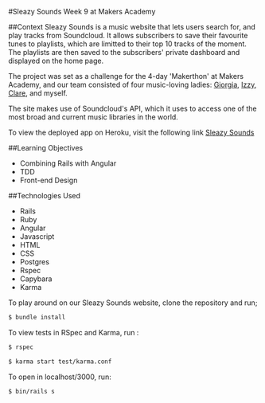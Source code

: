 #Sleazy Sounds
Week 9 at Makers Academy

##Context
Sleazy Sounds is a music website that lets users search for, and play tracks from Soundcloud. It allows subscribers to save their favourite tunes to playlists, which are limitted to their top 10 tracks of the moment. The playlists are then saved to the subscribers' private dashboard and displayed on the home page.

The project was set as a challenge for the 4-day 'Makerthon' at Makers Academy, and our team consisted of four music-loving ladies:
[Giorgia](https://github.com/giorgia-amici), [Izzy](https://github.com/imarkwick), [Clare](https://github.com/ctrembath), and myself.

The site makes use of Soundcloud's API, which it uses to access one of the most broad and current music libraries in the world.

To view the deployed app on Heroku, visit the following link [Sleazy Sounds](https://sleazysounds.herokuapp.com)

##Learning Objectives
- Combining Rails with Angular
- TDD
- Front-end Design

##Technologies Used
- Rails
- Ruby
- Angular
- Javascript
- HTML
- CSS
- Postgres 
- Rspec
- Capybara
- Karma

To play around on our Sleazy Sounds website, clone the repository and run;

```sh
$ bundle install
```

To view tests in RSpec and Karma, run :

```sh
$ rspec
```

```sh
$ karma start test/karma.conf
```

To open in localhost/3000, run:

```sh
$ bin/rails s
```
